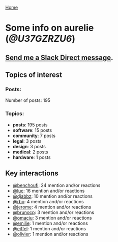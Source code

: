[Home](https://kelu124.github.io/echommunity/)

# Some info on __aurelie__ (_@U37GZRZU6_)


## [Send me a Slack Direct message](https://echopen.slack.com/messages/@aurelie/).

## Topics of interest

### Posts: 

Number of posts: 195

### Topics:

* __posts__: 195 posts
* __software__: 15 posts
* __community__: 7 posts
* __legal__: 3 posts
* __design__: 3 posts
* __medical__: 2 posts
* __hardware__: 1 posts

## Key interactions 

* [@benchoufi](./U0B47KC3S.md): 24 mention and/or reactions
* [@luc](./U0AAL4W13.md): 16 mention and/or reactions
* [@djabbz](./U2PFHNN3C.md): 10 mention and/or reactions
* [@rbo](./U38HVMZ6K.md): 4 mention and/or reactions
* [@jerome](./U07UEJC2H.md): 4 mention and/or reactions
* [@brunocp](./U33817K25.md): 3 mention and/or reactions
* [@omaciu](./U3J40RUDT.md): 3 mention and/or reactions
* [@emilie](./U0FN1B8KD.md): 1 mention and/or reactions
* [@eiffel](./U3GHS132Q.md): 1 mention and/or reactions
* [@olivier](./U04DFTZ7D.md): 1 mention and/or reactions
